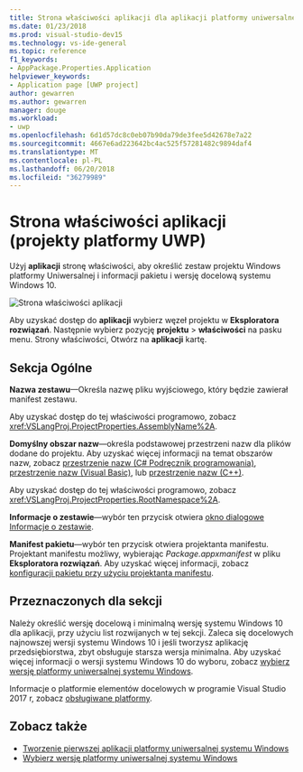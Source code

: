 ```yaml
---
title: Strona właściwości aplikacji dla aplikacji platformy uniwersalnej systemu Windows
ms.date: 01/23/2018
ms.prod: visual-studio-dev15
ms.technology: vs-ide-general
ms.topic: reference
f1_keywords:
- AppPackage.Properties.Application
helpviewer_keywords:
- Application page [UWP project]
author: gewarren
ms.author: gewarren
manager: douge
ms.workload:
- uwp
ms.openlocfilehash: 6d1d57dc8c0eb07b90da79de3fee5d42678e7a22
ms.sourcegitcommit: 4667e6ad223642bc4ac525f57281482c9894daf4
ms.translationtype: MT
ms.contentlocale: pl-PL
ms.lasthandoff: 06/20/2018
ms.locfileid: "36279989"
---
```

# <a name="application-property-page-uwp-projects"></a>Strona właściwości aplikacji (projekty platformy UWP)

Użyj **aplikacji** stronę właściwości, aby określić zestaw projektu Windows platformy Uniwersalnej i informacji pakietu i wersję docelową systemu Windows 10.

![Strona właściwości aplikacji](media/application-page-uwp.png)

Aby uzyskać dostęp do **aplikacji** wybierz węzeł projektu w **Eksploratora rozwiązań**. Następnie wybierz pozycję **projektu** > **właściwości** na pasku menu. Strony właściwości, Otwórz na **aplikacji** kartę.

## <a name="general-section"></a>Sekcja Ogólne

**Nazwa zestawu**&mdash;Określa nazwę pliku wyjściowego, który będzie zawierał manifest zestawu.

Aby uzyskać dostęp do tej właściwości programowo, zobacz <xref:VSLangProj.ProjectProperties.AssemblyName%2A>.

**Domyślny obszar nazw**&mdash;określa podstawowej przestrzeni nazw dla plików dodane do projektu. Aby uzyskać więcej informacji na temat obszarów nazw, zobacz [przestrzenie nazw (C# Podręcznik programowania)](/dotnet/csharp/programming-guide/namespaces/), [przestrzenie nazw (Visual Basic)](/dotnet/visual-basic/programming-guide/program-structure/namespaces), lub [przestrzenie nazw (C++)](/cpp/cpp/namespaces-cpp).

Aby uzyskać dostęp do tej właściwości programowo, zobacz <xref:VSLangProj.ProjectProperties.RootNamespace%2A>.

**Informacje o zestawie**&mdash;wybór ten przycisk otwiera [okno dialogowe Informacje o zestawie](../../ide/reference/assembly-information-dialog-box.md).

**Manifest pakietu**&mdash;wybór ten przycisk otwiera projektanta manifestu. Projektant manifestu możliwy, wybierając _Package.appxmanifest_ w pliku **Eksploratora rozwiązań**. Aby uzyskać więcej informacji, zobacz [konfiguracji pakietu przy użyciu projektanta manifestu](/windows/uwp/packaging/packaging-uwp-apps#configure-an-app-package).

## <a name="targeting-section"></a>Przeznaczonych dla sekcji

Należy określić wersję docelową i minimalną wersję systemu Windows 10 dla aplikacji, przy użyciu list rozwijanych w tej sekcji. Zaleca się docelowych najnowszej wersji systemu Windows 10 i jeśli tworzysz aplikację przedsiębiorstwa, zbyt obsługuje starsza wersja minimalna. Aby uzyskać więcej informacji o wersji systemu Windows 10 do wyboru, zobacz [wybierz wersję platformy uniwersalnej systemu Windows](/windows/uwp/updates-and-versions/choose-a-uwp-version).

Informacje o platformie elementów docelowych w programie Visual Studio 2017 r, zobacz [obsługiwane platformy](/visualstudio/productinfo/vs2017-compatibility-vs#a-iddevelopwindows-avisual-studio-2017-support-for-windows-development).

## <a name="see-also"></a>Zobacz także

- [Tworzenie pierwszej aplikacji platformy uniwersalnej systemu Windows](/windows/uwp/get-started/your-first-app)
- [Wybierz wersję platformy uniwersalnej systemu Windows](/windows/uwp/updates-and-versions/choose-a-uwp-version)